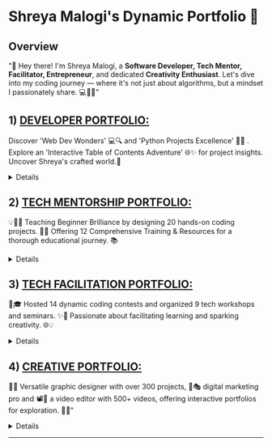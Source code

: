 
# Shreya Malogi's Dynamic Portfolio 🚀

## Overview

"👋 Hey there! I'm Shreya Malogi, a **Software Developer, Tech Mentor, Facilitator, Entrepreneur**, and dedicated **Creativity Enthusiast**. Let's dive into my coding journey — where it's not just about algorithms, but a mindset I passionately share. 💻🚀✨"


 ## 1) [DEVELOPER PORTFOLIO: ](https://github.com/shreyamalogi/MyBestWorks/blob/master/developerportfolio.md)

Discover 'Web Dev Wonders' 💻🔍 and 'Python Projects Excellence' 🐍🚀 . Explore an 'Interactive Table of Contents Adventure' 🌐✨ for project insights. Uncover Shreya's crafted world.🎈

<details>

# 🚀 Shreya Malogi's Developer Portfolio 🌐✨


"All my projects feature meticulously structured documentation 📄, an engaging demo GIF 🎥, project files readily available in the repository 📂, a breakdown of the tech stack used 💻, a succinct problem statement ❓, a detailed account of how I tackled the challenge 🛠️, instructions on how to run the project 🏃‍♂️, and guidance on contributing 🤝"

- **Click the links** in the **table of contents** to view all the exciting details of each project.


## Table of Contents:

| Web Development Projects            | Python Projects                     |
|-------------------------------------|-------------------------------------|
| 1. [Task Management App](https://github.com/shreyamalogi/todolist-app) 📅     | 1. [Zac-My Virtual Assistant](https://github.com/5hre9a/ZAC) 🤖                   |
| 2. [Google Keep Clone](https://github.com/shreyamalogi/Google-Keep-Clone) 📝   | 2. [Real-time Color Identifier](https://github.com/5hre9a/computer-vision) 🎨   |
| 3. [Gourmet Recipe Hub](https://github.com/5hre9a/recipe-app) 🍲               | 3. [Personalized-Travel-Planning-System](https://github.com/shreyamalogi/Personalized-travel-planning-system) 🌍 |
| 4. [Secret Key Web app](https://github.com/shreyamalogi/secret-key-web-app) 🔐 | 4. [AI Attendance System](https://github.com/shreyamalogi/AI_Attendance) 📚     |
| 5. [Robust APIs Builder](https://github.com/shreyamalogi/REST-API) 🚀          | 5. [Typing-Speed-Test-App](https://github.com/shreyamalogi/Typing-Speed-Test-app) ⌨️ |
| 6. [Teal Minimal Portfolio](https://github.com/shreyamalogi/Teal-Minimal-Portfolio.) 🌐 | 6. [Road-Lane-Detection ](https://github.com/shreyamalogi/Road-Lane-Detection) 🛣️ |
| 7. [Text Editor](https://github.com/shreyamalogi/Basic-text-Editor/tree/main) 📝 | 7. [Google Logo Animation](https://github.com/shreyamalogi/google-logo) 🌈     |
| 8. [XOXO Game](https://github.com/5hre9a/XOXO-game) 🤖                        | 8. [Automated Personalized Email](https://github.com/shreyamalogi/Automated-personalized-Email) ✉️ |
|  | 9. [MP4 to GIF Converter for README](https://github.com/shreyamalogi/mp4-to-gif) 🎬 |

### b) Contributed to:

 1. [Awesome Python Scripts 🚀](https://github.com/prathimacode-hub/Awesome_Python_Scripts)
    
 2. [Hacking Scripts ⚙️](https://github.com/Tejas1510/Hacking-Scripts) 

---


<h3> Web Development Projects:-👇👇</h3>

<details>
<summary>📷 Click here: For a detailed breakdown of web development, including functionality and tech stack. : </summary>

1) ### [Task Management App](https://github.com/shreyamalogi/todolist-app)📅
   - **Functionality:** A dynamic web application for task management.
   - **Tech Stack:** `HTML`, `custom CSS`, `JavaScript`, `Node.js`, `Express.js`, `EJS`, `Heroku`, `MongoDB Atlas` `AWS cluster` 

2) ### [Google Keep Clone](https://github.com/shreyamalogi/Google-Keep-Clone) 📝
   - **Functionality:** A web application serving as a clone of Google Keep.
   - **Tech Stack:** `React`, `JavaScript`, `HTML`, `CSS`, `NPM`, `Netlify`

3) ### [Gourmet Recipe Hub](https://github.com/5hre9a/recipe-app) 🍲
   - **Functionality:** A recipe app that recommends, fetches, and displays detailed information for selected recipes.
   - **Tech Stack:**  `Edamam API`, `Awesome UI`, `React.js`

4) ### [Secret Key Web app](https://github.com/shreyamalogi/secret-key-web-app) 🔐
   - **Functionality:** Web application enabling user registration and login for access to a secrets page.
   - **Tech Stack:** `Node.js`, `Express.js`, `EJS`, `MongoDB`, `MD5`, `bcrypt`, `passportjs`, `GoogleOAuth2.0`, `Bootstrap`, and `custom CSS`, `HTML`. 

5) ### [Robust APIs Builder](https://github.com/shreyamalogi/REST-API) 🚀
   - **Functionality:** RESTful API built from scratch supporting HTTP requests (GET, PUT, POST, DELETE) 
   - **Tech Stack:** `Node.js`, `Express.js`, `EJS`, `Postman`, `Robo3t`, `MongoDB`

6) ### [Teal Minimal Portfolio](https://github.com/shreyamalogi/Teal-Minimal-Portfolio.) 🌐
   - **Design:** Minimalist portfolio webpage with a grey color scheme, teal accents, and three main sections.
   - **Tech Stack:** `HTML`, `CSS`
  
7) ### [Text Editor](https://github.com/shreyamalogi/Basic-text-Editor/tree/main) 📝
   - **Functionality:** A basic text editor web application.
   - **Tech Stack:** `HTML5`, `CSS3`, `JavaScript`, `jQuery`, `Flask`
 
8) ### [XOXO Game](https://github.com/5hre9a/XOXO-game) 🤖
   - **Functionality:** Allows users to play a game of XOXO with AI.
   - **Tech Stack:** `HTML5`, `CSS3`, `JavaScript`, `jQuery`


</details>


<h3>Python Projects:-👇👇</h3>

<details>
<summary> 📷 Click here: For a detailed breakdown of python projects, including functionality and tech stack.  : </summary>

### 1) [Zac-My Virtual Assistant](https://github.com/5hre9a/ZAC) 🤖
   - **Functionality:** Recognizes voice commands for various tasks, such as opening websites, sending emails, 
   - **Tech Stack:** `Python`, `Wolfram Alpha API`, `Wikipedia API`

### 2) [Real-time Color Identifier](https://github.com/5hre9a/computer-vision) 🎨
   - **Functionality:** Detects and displays real-time RGB values and color names in images using OpenCV and a predefined color set in a CSV file.
   - **Tech Stack:** `OpenCV`, `Python`

### 3) [Personalized-Travel-Planning-System](https://github.com/shreyamalogi/Personalized-travel-planning-system) 🌍
   - **Functionality:** GUI-driven system for personalized travel planning. Recommends destinations based on user preferences
   - **Tech Stack:** `Python`, `NumPy`, `scikit-learn`, `Pandas`, `Matplotlib`, `Tkinter GUI`

### 4) [AI Attendance System](https://github.com/shreyamalogi/AI_Attendance) 📚
   - **Functionality:** Automates attendance tracking with machine learning algorithms, capturing data from cameras and sensors.
   - **Tech Stack:** `Machine Learning`,`Python`,`Flask`, `CSS`, `HTML`, `SQLAlchemy`

### 5) [Typing-Speed-Test-App](https://github.com/shreyamalogi/Typing-Speed-Test-app)⌨️
   - **Functionality:**  Calculates words per minute (WPM) with random sentences for improving typing speed.
   - **Tech Stack:** `Python`, `Flask`, `HTML`, `CSS`, `Javascript`

### 6) [Road-Lane-Detection Public](https://github.com/shreyamalogi/Road-Lane-Detection)🛣️
   - **Functionality:** computer vision technique used to identify and mark the lanes on a road in images or videos.
   - **Tech Stack:** `Python`, `OpenCV`, `Data Science`, `Jupyter Notebook`

### 7) [Google Logo Animation](https://github.com/shreyamalogi/google-logo) 🌈
   - **Functionality:** Draws the Google logo in turtle graphics with RGB values matching official logo colors.
   - **Tech Stack:** `Turtle Graphics - GUI`, `Python`

### 8) [Automated Personalized Email](https://github.com/shreyamalogi/Automated-personalized-Email) ✉️
   - **Functionality:** Automates mail merging, generating personalized letters for a list of names.
   - **Tech Stack:** `Python`

### 9) [MP4 to GIF Converter for README](https://github.com/shreyamalogi/mp4-to-gif) 🎬
   - **Functionality:** Converts video files to GIF format using the moviepy library, allowing users to specify start and end times.
   - **Tech Stack:** `Python`, `Moviepy`


---

### b) **Contributed to:**
### 1) [Awesome Python Scripts](https://github.com/prathimacode-hub/Awesome_Python_Scripts) 🚀
   - **Contributions:** Contributed Python scripts for spirograph designs and Indian flag using Turtle graphics to the open source community.
   - **Tech Stack:** `Python`, `Turtle Graphics`

### 2) [Hacking Scripts](https://github.com/Tejas1510/Hacking-Scripts) ⚙️
   - **Contributions:** Contributed Python coffee machine code to the "hacking scripts" repository, promoting collaboration and innovation.
   - **Tech Stack:** `Python`

</details>

--- 
</details>


 ## 2) [TECH MENTORSHIP PORTFOLIO: ](https://github.com/shreyamalogi/MyBestWorks/blob/master/techmentorshipportfolio.md)

💡👩‍💻 Teaching Beginner Brilliance by designing 20 hands-on coding projects. 🌟🌌 Offering 12 Comprehensive Training & Resources for a thorough educational journey. 📚

<details>

# Shreya Malogi's Tech Mentorship: 🚀👩‍💻

###  🚀 1) Crafting & Teaching Beginner Brilliance!

🌟 I've passionately crafted and taught a treasure trove of **20 beginner-friendly programming projects**, guiding my stakeholders into coding brilliance. 🚀 Each project is carefully designed - a hands-on coding adventure. 🌌 Get ready for a coding escapade like no other! 🚀👩‍💻

- **Click the links** from the **Table of Contents** to find resources to each project 

###  Here is the breakdown  📖

<details>

<summary> 📸 Click here to view:  </summary>
 
## Table of Contents: 

| Project Name                                                                   | Tech Stack                      |
|--------------------------------------------------------------------------------|---------------------------------|
| [🦠1) COVID-19 Cases Notifier](https://github.com/shreyamalogi/corona-cases-notifyer) | 📊 Python                      |
| [🗣️ 2) Text-to-Speech (TTS)](https://github.com/shreyamalogi/TTS)                    | 📝 Python                      |
| [📄 3) Bio Data ](https://github.com/shreyamalogi/Bio-Data)                   | 🔍 HTML                        |
| [🐶 4) Tinder for Dogs](https://github.com/shreyamalogi/tindog)                               | 💻 HTML, CSS, Bootstrap        |
| [🎨 5) Polka Dot](https://github.com/shreyamalogi/the_hirst_painting)                 | 🔵 Turtle GUI                  |
| [✏️ 6) Spirograph](https://github.com/shreyamalogi/spirograph)                       | 🌀 Turtle GUI                  |
| [🤖 7) Doraemon](https://github.com/shreyamalogi/doraemon)                           | 🎨 Turtle GUI                  |
| [🚀 8) Among Us Tribute](https://github.com/shreyamalogi/among-us)                   | 👥 Turtle GUI                  |
| [🧠 9) Memory Game](https://github.com/shreyamalogi/memory-game)                    | 🎮 HTML, CSS, JavaScript       |
| [🥁 10) Drums Kit](https://github.com/shreyamalogi/drums-app)                        | 🚀 HTML, CSS, JavaScript       |
| [🎲 11) Dice Game](https://github.com/shreyamalogi/Dice-game)                        | 🎮 HTML, CSS, JavaScript       |
| [🌐 12) Favicon Fetcher](https://github.com/shreyamalogi/favicon-fetcher)              | 🔍 HTML, CSS, JavaScript       |
| [📜 13) Kanye Quotes Generator](https://github.com/shreyamalogi/kanye-quotes-generator)| 🎤 API                         |
| [🌐 14) Real-time ISS Tracker](https://github.com/shreyamalogi/Real-time-ISS-Tracker)  | 🚀 Python, Tkinter             |
| [🌐 15) Flask API Integration](https://github.com/shreyamalogi/Flask-API-Integration)  | 🚀 Python, Flask               |
| [🚗 16) Miles to Kilometers Converter](https://github.com/shreyamalogi/miles-to-km-converter)| ➡️🚶 Tkinter                |
| [💎 17) I Am Rich App](https://github.com/shreyamalogi/rich-app)                      | 💰 Flutter                     |
| [📇 18) BizCard App](https://github.com/shreyamalogi/bizcard-app)                    | 🔄 Flutter                     |

This learning path will take you on a journey from Python basics to web technologies, API integration, GUI development, and finally, mobile app development with Flutter. Enjoy the coding adventure!🚀✨
</details>


---

### 🚀 2) Conducted Comprehensive Trainings & Provided Resources 📚

I've independently facilitated comprehensive learning experiences for students, taking charge of providing all essential resources.💡

- **Click the links** from the **Table of Contents** to find resources to each project 

###  Here is the breakdown  📖

<details>

<summary> 📸 Click here to view:  </summary>
 
| Chapter | Name of Chapter                                      |
|---------|------------------------------------------------------|
| 1       | [📖 Introduction to 'Github'.](https://github.com/CodeMacrocosm/Github-BOOK)                  |
| 2       | [👨‍💻 Understanding & Practicing 'Git'.](https://github.com/CodeMacrocosm/git-BOOK)            |
| 3       | [🔧 15 days of 'HTML/CSS' Training.](https://github.com/CodeMacrocosm/HTMLCSS-BOOK)         |
| 4       | [⚛️ 10 Days of 'React.js' Training.](https://github.com/CodeMacrocosm/react.js-BOOK)       |
| 5       | [🌐 10 days of 'C' Training.](https://github.com/CodeMacrocosm/C-BOOK)                      |
| 6       | [🔍 10 days of 'C++' Training.](https://github.com/CodeMacrocosm/CPP-BOOK)                  |
| 7       | [💡 30 days of 'DSA basics' Training.](https://github.com/CodeMacrocosm/DSA-BOOK)          |
| 8       | [☕ 10 days of 'Java' Training.](https://github.com/CodeMacrocosm/JAVA-BOOK)                |
| 9       | [🌐 45 days of 'Full Stack Web Development'.](https://github.com/CodeMacrocosm/WEBD-BOOK) |


</details>


---

 
</details>

 ## 3) [TECH FACILITATION PORTFOLIO: ](https://github.com/shreyamalogi/MyBestWorks/blob/master/techfacilitationportfolio.md)

 💼🎓 Hosted 14 dynamic coding contests and organized 9 tech workshops and seminars. ✨🚀 Passionate about facilitating learning and sparking creativity. 🌐💡

 <details>

# 🎓 "Shreya Malogi's Tech Facilitation Portfolio"

"Passionate Tech Facilitator, curating and hosting open-source contests, organizing workshops, and delivering enlightening seminars. 🚀🌟"


### 🚀 1) Curated and Hosted Open Source Contest's 🌐

Hosted a captivating series of **14 dynamic coding contests**, guiding participants through innovative and creative challenges. 🌟🔍💡💻

###  Here is the breakdown  📖

<details>

<summary> 📸 Click here to view:  </summary>

| S.No | Name of Contest        | Description                                                   |
|------|------------------------|---------------------------------------------------------------|
| 🏆 Contest 1 | Write-a-Thon-20        | 🌟 Unleash the Creative Power of Magic Words                |
| 🌟 Contest 2 | Start-a-Thon-20        | 🌟 The Hello World Spectacular Extravaganza                  |
| 💻 Contest 3 | Design-a-Thon-20       | 🌟 Storyteller's Canvas - Design Your Narrative              |
| 🌐 Contest 4 | Web-a-Thon-20          | 🌟 Ultimate Web Development Showdown!               |
| 🚀 Contest 5 | Pull-a-Thon-21         | 🌟 Entry Point to Open Source Collaboration!            |
| ✂️ Contest 6 | Dev-a-Thon-21          | 🌟 Your Gateway to Express Your Dev Journey!                 |
| 🌐 Contest 7 | Snip-a-Thon-21         | 🌟 Code Brilliance, One Snippet at a Time!                 |
| 📖 Contest 8 | Vocab-a-Thon-22        | 🌟 Your Passport to Word Wonderland!                       |
| 💻 Contest 9  | Patternathon-22:       | 🌟 Artistic Expressive Canvas in Code                               |
| 🚀 Contest 10 | Algoathon-22:         | 🌟 Ingeniously Crafting Algorithms Anew                               |
| ✨ Contest 11 | Profileathon-22:        | 🌟  Tech Journeys Unveiled Together.                    |
| 🌊 Contest 12 | Turtle-a-Thon '23         | 🌟 Explore Turtle Graphics Bliss. |
| 💡 Contest 13 | LeetArray-a-thon'23       | 🌟 Leetcode Array Mastery Unleashed. |
| 🧩 Contest 14 | LeetString-a-thon'23      | 🌟 Innovate Strings, Crack Leetcode Challenges.|

</details>





---

### 🚀 2) Gave Tech Talks in Seminars and Workshops 🌐
I took the initiative to independently organize **9 workshops and deliver compelling seminars**, addressing a variety of Technical topics.💡



###  Here is the breakdown  📖

<details>

<summary> 📸 Click here to view:  </summary>

| Event | Workshop / Seminar Name | Description |
|-------|-------------------------|-------------|
| 🌟 1 | 📖 GitHub Hello-World Workshop: | 🚀 A Step-by-Step Guide to Getting Started. |
| 🌟 2 | 🔧 Setup Training Workshop: | 🛠️ A Hands-on Guide for Tools Installation.  |
| 🌟 3 | 🎉 Hacktoberfest 2021 Workshop: | 💡 CodeMacrocosm Open Source Contribution Demo. |
| 🌟 4 | 🔍 Placement Preparation Seminar: | 🎓 Ace Your Job Search.  |
| 🌟 5 | 🗺️ Technical Placement Seminar: | 🌐 Coursemap.  |
| 🌟 6 | 🚀 Hacktoberfest 2022 Workshop: | 🌟 CodeMacrocosm Open Source Contribution Demo. |
| 🌟 7 | 🚗 Google Driverless Cars Seminar: |  🚗 Transportation - Autonomous Technology. |
| 🌟 8 | 👩‍💻 Frontend Dev Week Workshop: | 💖 101 Coachings for Beginner girls for 1 week.  |
| 🌟 9 | 🌟 Hacktoberfest 2023 Workshop: | 📚 CodeMacrocosm Open Source Contribution Demo.  |


</details>

---

  
 </details>

 ## 4) [CREATIVE PORTFOLIO: ](https://github.com/shreyamalogi/MyBestWorks/blob/master/creativeportfolio.md)

 🌾🌈 Versatile graphic designer with over 300 projects,  📸🎭 digital marketing pro and 📽️💼 a video editor with 500+ videos, offering interactive portfolios for exploration. 🎨✨"

<details>

#  🌈 Shreya Malogi's Creative Portfolio :🌟 

 Welcome to my World of **Graphic Designing, Video Editing and Digital Marketing.** 


##  🎨 Graphic Designing 🖼️

Embark on a visual odyssey through over **300** creatively designed projects🌟 🎨, featuring the dynamic essence of CodeMacrocosm 🚀✨, the natural allure of Kamala Farms 🌾📸, the captivating narratives of St. Mary's Magz 🎭📚, and the entrepreneurial spirit in Shreya Entrepreneur 💼🌈Explore my creative journey through various graphic design projects:

###  Here is the breakdown  📖

<details>

<summary> 📸 Click here to view my Graphic Designing portfolio: </summary>

[a) CodeMacrocosm (200+ posts)](https://www.instagram.com/codemacrocosm/) 🌐

[b) Kamala Farms (40 posts)](https://www.instagram.com/kamalafarms/) 🌾

[c) St. Mary's Magz (40 posts)](https://www.instagram.com/emagz_stmarys/) 📖

 [d) Shreya Entrepreneur (50 posts)](https://drive.google.com/file/d/1EyfPf2rjzpQgn1CM4z82vSdLd76Ip5sn/view?usp=sharing) 💼🎥

</details>


-----
##  Video Editing✨ and Digital Marketing✨

"🎥✨ Experienced in video editing and digital marketing, "I've created and marketed more than **500** videos.", showcasing proficiency in content creation, video production, editing, graphic design, animation, and a passion for unleashing creativity. 🚀🎨 #VideoEditing #DigitalMarketing"

### Here is the breakdown:

<details>

<summary> 📸Click here to view my Video Editing and Digital Marketing portfolio: </summary>

##  Youtube Channel Name: 🌿 @kamalafarms🌱
Produced an extensive collection of over **250** videos including full length and shorts/reels, resulting in a substantial growth of channel views to 20,000 within a span of 9 months. 📹✨

###  ~ 🚀 YouTube Full-length Videos:

 [a) Playlist: Commercial Hydroponics Farm Setup (15)](https://www.youtube.com/playlist?list=PLE1_rINIw84w6odUTM27JyfAwLpT3omPB) 🌾
 
 [b) Playlist: Onsite Course Farm Visit (4)](https://youtube.com/playlist?list=PLE1_rINIw84xzhAxMX51UtvKVfwcWJNt0) 🏞️
 
[c) Playlist: Educational Animated Videos (15)](https://youtube.com/playlist?list=PLE1_rINIw84yIajIBVDHj1MSbAmPfRU-M) 🎓

## ~ 🚀 YouTube Shorts:

 [a) Playlist: All YouTube shorts (170)](https://youtube.com/playlist?list=PLE1_rINIw84x-TLnRiZ7t-_uWJCAubgXQ) 🚀
 
 [b) Playlist: Instagram Reels (15)](https://github.com/shreyamalogi/MyBestWorks/blob/master/pyprojects.md) 🎥

---

## 🌟 Youtube Channel Name: @5hre9a 🌈

### ~🚀 YouTube Full-length Videos:

🌟 Crafted with passion, I've personally produced over **25 videos** across various captivating playlists, including CMV Album  🎶, Aesthetic Collections  🌌, Productions - AMV  🎬, Beats  🎵, and Soundtracks 🎼. Dive into this collection for a delightful blend of auditory and visual experiences! 📽️🎨

 [a) Playlist: Stargirl 5hre9a CMV Album (3)](https://www.youtube.com/watch?v=p_oNyOqDr3M&list=PLZ6XBdDIlBR9TkOgxDubd1P1dtHWt6onl&pp=gAQBiAQB) 🎶
 
[b) Playlist: Stargirl 5hre9a Aesthetic collections (5)](https://www.youtube.com/watch?v=ouDinGQtLkA&list=PLZ6XBdDIlBR_fSz-C5aLMkg1yqOPa1hYZ&pp=gAQBiAQB) 🌌

 [c) Playlist: Stargirl 5hre9a Productions - AMV (5)](https://www.youtube.com/watch?v=qolzdBf5ZsY&list=PLZ6XBdDIlBR94Jw6pOczoWTMFdntMuODw&pp=gAQBiAQB) 🎬
 
 [d) Playlist: Beats (9)](https://www.youtube.com/watch?v=Cvv30YJ9MAI&list=PLZ6XBdDIlBR_nfhHKZZ0GWYx2nDb9v3HR&pp=gAQBiAQB) 🎵
 
 [e) Playlist: Stargirl 5hre9a Sound Tracks (2)](https://www.youtube.com/watch?v=bvkN-xgagMM&list=PLZ6XBdDIlBR8rggYx2zjlA_VgXQBfgbRq&pp=gAQBiAQB) 🎼


### ~ 🚀 YouTube Shorts - @5hre9a and 🚀 Instagram reels - @heaven1y_horizons: 

Crafted an eclectic portfolio over **200 videos**, surpassing a million views on Instagram and 15k on YouTube in just 7 months! 🌟🌟 With unwavering dedication, I commit to crafting these videos each month. From highlighting a specific New Testament book in-order, like Matthew in April, Mark in May..... to delivering daily, visually enchanting Bible verses in reel format. 📖 This continuous cycle, paired with the same content on Instagram : **5hre9a || HeavenlyHorizons**,  🎥✨


 [a) Playlist: Stargirl 5hre9a Heavenly Horizons (Matt - April) (30)](https://www.youtube.com/watch?v=kGyRO9asXS0&list=PLZ6XBdDIlBR9y62KO5kR8bZZ4bjOCv_Va&pp=gAQBiAQB) ☁️
 
 [b) Playlist: Stargirl 5hre9a Heavenly Horizons (Mark - May) (31)](https://www.youtube.com/watch?v=75K4Gh26Hg4&list=PLZ6XBdDIlBR_o95avSo4Eu5pLvLTY8iTG&pp=gAQBiAQB) 🌄
 
 [c) Playlist: Stargirl 5hre9a Heavenly Horizons (Luke - June) (30)](https://www.youtube.com/watch?v=75K4Gh26Hg4&list=PLZ6XBdDIlBR_o95avSo4Eu5pLvLTY8iTG&pp=gAQBiAQB) 🌇


<details>
<summary> Show Playlists from July 2023 :  </summary>


[d) Playlist: Stargirl 5hre9a Heavenly Horizons (John - July) (31)](https://www.youtube.com/watch?v=75K4Gh26Hg4&list=PLZ6XBdDIlBR_o95avSo4Eu5pLvLTY8iTG&pp=gAQBiAQB) 🌞

 [e) Playlist: Stargirl 5hre9a Heavenly Horizons (Acts - Aug) (31)](https://www.youtube.com/watch?v=75K4Gh26Hg4&list=PLZ6XBdDIlBR_o95avSo4Eu5pLvLTY8iTG&pp=gAQBiAQB) 🌠
 
 [f) Playlist: Stargirl 5hre9a Heavenly Horizons (Rom - sept) (30)](https://www.youtube.com/watch?v=75K4Gh26Hg4&list=PLZ6XBdDIlBR_o95avSo4Eu5pLvLTY8iTG&pp=gAQBiAQB) 🌆
 
 [g) Playlist: Stargirl 5hre9a Heavenly Horizons (1 Cor - Oct) (31)](https://www.youtube.com/watch?v=75K4Gh26Hg4&list=PLZ6XBdDIlBR_o95avSo4Eu5pLvLTY8iTG&pp=gAQBiAQB) 🌌
 
 [h) Playlist: Stargirl 5hre9a Heavenly Horizons (2 cor - Nov) (30)](https://www.youtube.com/watch?v=75K4Gh26Hg4&list=PLZ6XBdDIlBR_o95avSo4Eu5pLvLTY8iTG&pp=gAQBiAQB) 🌈
 
 [i) Playlist: Stargirl 5hre9a Heavenly Horizons (Gal - Dec) (31)](https://www.youtube.com/watch?v=75K4Gh26Hg4&list=PLZ6XBdDIlBR_o95avSo4Eu5pLvLTY8iTG&pp=gAQBiAQB) ❄️..


</details>


</details>


  
       
       

  
 
</details>

---













